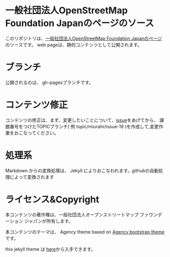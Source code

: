 一般社団法人OpenStreetMap Foundation Japanのページのソース
====================================================

このリポジトリは、[一般社団法人OpenStreetMap Foundation Japanのページ](https://osmf.jp/)のソースです。
web pageは、静的コンテンツとして公開されます。


ブランチ
======

公開されるのは、 gh-pagesブランチです。


コンテンツ修正
==========

コンテンツの修正は、まず、変更したいことについて、[issue](https://github.com/osmfj/osmfj-website/issues)をあげてから、
課題番号をつけたTOPICブランチ( 例 topic/miurahr/issue-19 )を作成して,変更作業をおこなってください。


処理系
=====

Markdown からの変換処理は、 Jekyll によりおこなわれます。githubの自動処理によって変換されます



ライセンス&Copyright
=================

本コンテンツの著作権は、一般社団法人オープンストリートマップ ファウンデーション ジャパンが所有します。

本コンテンツのテーマは、
Agency theme based on [Agency bootstrap theme ](https://startbootstrap.com/template-overviews/agency/)
です。

this jekyll theme は [here](https://github.com/y7kim/agency-jekyll-theme)から入手できます。

